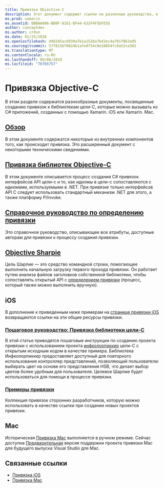 ```yaml
---
title: Привязка Objective-C
description: Этот документ содержит ссылки на различные руководства, в которых описывается создание C# привязок к коду цели-C, позволяя разработчикам использовать готовые библиотеки в приложениях Xamarin.
ms.prod: xamarin
ms.assetid: DBBAA086-BB0F-8161-DF44-632F4F5DFE5D
author: conceptdev
ms.author: crdun
ms.date: 01/25/2016
ms.openlocfilehash: d48245ac6939a7b1a1528a7b42ec4a701f062a95
ms.sourcegitcommit: 57f815bf0024b1afe9754c0e28054fc0a53ce302
ms.translationtype: MT
ms.contentlocale: ru-RU
ms.lasthandoff: 09/06/2019
ms.locfileid: "70765757"
---
```

# <a name="binding-objective-c"></a>Привязка Objective-C

В этом разделе содержатся разнообразные документы, посвященные созданию привязок к библиотекам цели-C, которые можно вызывать из C# приложений, созданных с помощью Xamarin. iOS или Xamarin. Mac.

## <a name="overviewcross-platformmaciosbindingoverviewmd"></a>[Обзор](~/cross-platform/macios/binding/overview.md)

В этом документе содержатся некоторые из внутренних компонентов того, как происходит привязка. Это расширенный документ с некоторыми техническими сведениями.

## <a name="binding-objective-c-librariescross-platformmaciosbindingobjective-c-librariesmd"></a>[Привязка библиотек Objective-C](~/cross-platform/macios/binding/objective-c-libraries.md)

В этом документе описывается процесс создания C# привязок интерфейсов API цели-c и то, как идиомы в цели-c сопоставляются с идиомами, используемыми в .NET.
При привязке только интерфейсов API C следует использовать стандартный механизм .NET для этого, а также платформу P/Invoke.

## <a name="binding-definition-reference-guidecross-platformmaciosbindingbinding-types-referencemd"></a>[Справочное руководство по определению привязки](~/cross-platform/macios/binding/binding-types-reference.md)

Это справочное руководство, описывающее все атрибуты, доступные авторам для привязки к процессу создания привязки.

## <a name="objective-sharpiecross-platformmaciosbindingobjective-sharpieindexmd"></a>[Objective Sharpie](~/cross-platform/macios/binding/objective-sharpie/index.md)

Цель Шарпие — это средство командной строки, помогающее выполнить начальную загрузку первого прохода привязки. Он работает путем анализа файлов заголовков собственной библиотеки, чтобы сопоставлять открытый API с [определением привязки](~/cross-platform/macios/binding/objective-c-libraries.md) (процесс, который также можно выполнить вручную).

## <a name="ios"></a>iOS

В дополнение к приведенным ниже примерам на [странице привязки iOS](~/ios/platform/binding-objective-c/index.md) возвращаются ссылки на эти общие ресурсы привязки.

### <a name="walkthrough-binding-an-objective-c-libraryiosplatformbinding-objective-cwalkthroughmd"></a>[Пошаговое руководство: Привязка библиотеки цели-C](~/ios/platform/binding-objective-c/walkthrough.md)

В этой статье приводятся пошаговые инструкции по созданию проекта привязки с использованием проекта [инфколорпиккер](https://github.com/InfinitApps/InfColorPicker) цели-C с открытым исходным кодом в качестве примера. Библиотека Инфколорпиккер предоставляет доступный для повторного использования контроллер представлений, позволяющий пользователю выбирать цвет на основе его представления HSB, что делает выбор цветов более удобным для пользователя. Целевое Шарпие будет использоваться для помощи в процессе привязки.

### <a name="binding-sampleshttpsgithubcommonomonotouch-bindings"></a>[Примеры привязки](https://github.com/mono/monotouch-bindings)

Коллекция привязок сторонних разработчиков, которую можно использовать в качестве ссылки при создании новых проектов привязки.

## <a name="mac"></a>Mac

Историческая [Привязка Mac](~/mac/platform/binding.md) выполняется в ручном режиме. Сейчас доступна [Предварительная](https://forums.xamarin.com/discussion/59760/xamarin-mac-binding-project-preview) версия поддержки проекта привязки Mac для будущего выпуска Visual Studio для Mac.

## <a name="related-links"></a>Связанные ссылки

- [Привязка iOS](~/ios/platform/binding-objective-c/index.md)
- [Привязка Mac](~/mac/platform/binding.md)
